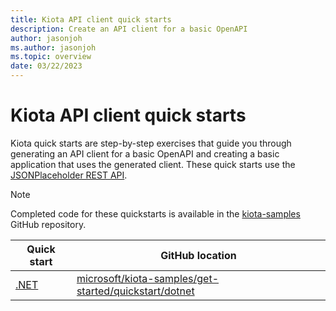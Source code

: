 ```yaml
---
title: Kiota API client quick starts
description: Create an API client for a basic OpenAPI
author: jasonjoh
ms.author: jasonjoh
ms.topic: overview
date: 03/22/2023
---
```


# Kiota API client quick starts

Kiota quick starts are step-by-step exercises that guide you through generating an API client for a basic OpenAPI and creating a basic application that uses the generated client. These quick starts use the [JSONPlaceholder REST API](https://jsonplaceholder.typicode.com/).

> [!NOTE]
> Completed code for these quickstarts is available in the [kiota-samples](https://github.com/microsoft/kiota-samples/tree/main/get-started/quickstart) GitHub repository.

| Quick start | GitHub location |
|-------------|-----------------|
| [.NET](dotnet.md) | [microsoft/kiota-samples/get-started/quickstart/dotnet](https://github.com/microsoft/kiota-samples/tree/main/get-started/quickstart/dotnet) |
